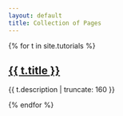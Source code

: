 ```yaml
---
layout: default
title: Collection of Pages
---
```


{% for t in site.tutorials %}

<a href="{{ t.url | prepend: site.baseurl }}">
  <h2>{{ t.title }}</h2>
</a>

<p class="post-excerpt">{{ t.description | truncate: 160 }}</p>

{% endfor %}  